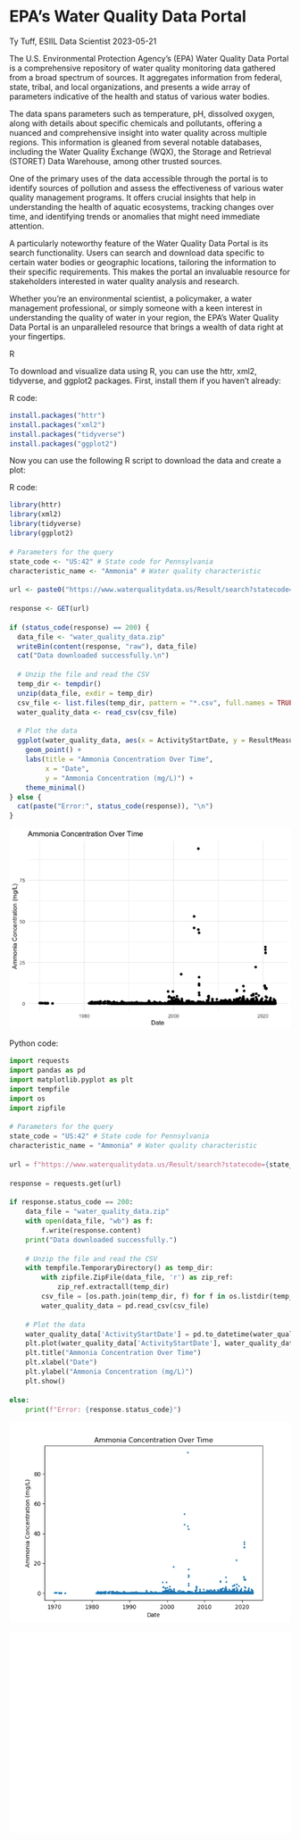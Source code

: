 EPA’s Water Quality Data Portal
================
Ty Tuff, ESIIL Data Scientist
2023-05-21

The U.S. Environmental Protection Agency’s (EPA) Water Quality Data
Portal is a comprehensive repository of water quality monitoring data
gathered from a broad spectrum of sources. It aggregates information
from federal, state, tribal, and local organizations, and presents a
wide array of parameters indicative of the health and status of various
water bodies.

The data spans parameters such as temperature, pH, dissolved oxygen,
along with details about specific chemicals and pollutants, offering a
nuanced and comprehensive insight into water quality across multiple
regions. This information is gleaned from several notable databases,
including the Water Quality Exchange (WQX), the Storage and Retrieval
(STORET) Data Warehouse, among other trusted sources.

One of the primary uses of the data accessible through the portal is to
identify sources of pollution and assess the effectiveness of various
water quality management programs. It offers crucial insights that help
in understanding the health of aquatic ecosystems, tracking changes over
time, and identifying trends or anomalies that might need immediate
attention.

A particularly noteworthy feature of the Water Quality Data Portal is
its search functionality. Users can search and download data specific to
certain water bodies or geographic locations, tailoring the information
to their specific requirements. This makes the portal an invaluable
resource for stakeholders interested in water quality analysis and
research.

Whether you’re an environmental scientist, a policymaker, a water
management professional, or simply someone with a keen interest in
understanding the quality of water in your region, the EPA’s Water
Quality Data Portal is an unparalleled resource that brings a wealth of
data right at your fingertips.

R

To download and visualize data using R, you can use the httr, xml2,
tidyverse, and ggplot2 packages. First, install them if you haven’t
already:

R code:

``` r
install.packages("httr")
install.packages("xml2")
install.packages("tidyverse")
install.packages("ggplot2")
```

Now you can use the following R script to download the data and create a
plot:

R code:

``` r
library(httr)
library(xml2)
library(tidyverse)
library(ggplot2)

# Parameters for the query
state_code <- "US:42" # State code for Pennsylvania
characteristic_name <- "Ammonia" # Water quality characteristic

url <- paste0("https://www.waterqualitydata.us/Result/search?statecode=", state_code, "&characteristicName=", characteristic_name, "&mimeType=csv&zip=yes")

response <- GET(url)

if (status_code(response) == 200) {
  data_file <- "water_quality_data.zip"
  writeBin(content(response, "raw"), data_file)
  cat("Data downloaded successfully.\n")
  
  # Unzip the file and read the CSV
  temp_dir <- tempdir()
  unzip(data_file, exdir = temp_dir)
  csv_file <- list.files(temp_dir, pattern = "*.csv", full.names = TRUE)[1]
  water_quality_data <- read_csv(csv_file)
  
  # Plot the data
  ggplot(water_quality_data, aes(x = ActivityStartDate, y = ResultMeasureValue)) +
    geom_point() +
    labs(title = "Ammonia Concentration Over Time",
         x = "Date",
         y = "Ammonia Concentration (mg/L)") +
    theme_minimal()
} else {
  cat(paste("Error:", status_code(response)), "\n")
}
```

![](epa_water_quality_files/figure-gfm/unnamed-chunk-2-1.png)

Python code:

``` python
import requests
import pandas as pd
import matplotlib.pyplot as plt
import tempfile
import os
import zipfile

# Parameters for the query
state_code = "US:42" # State code for Pennsylvania
characteristic_name = "Ammonia" # Water quality characteristic

url = f"https://www.waterqualitydata.us/Result/search?statecode={state_code}&characteristicName={characteristic_name}&mimeType=csv&zip=yes"

response = requests.get(url)

if response.status_code == 200:
    data_file = "water_quality_data.zip"
    with open(data_file, "wb") as f:
        f.write(response.content)
    print("Data downloaded successfully.")
    
    # Unzip the file and read the CSV
    with tempfile.TemporaryDirectory() as temp_dir:
        with zipfile.ZipFile(data_file, 'r') as zip_ref:
            zip_ref.extractall(temp_dir)
        csv_file = [os.path.join(temp_dir, f) for f in os.listdir(temp_dir) if f.endswith('.csv')][0]
        water_quality_data = pd.read_csv(csv_file)

    # Plot the data
    water_quality_data['ActivityStartDate'] = pd.to_datetime(water_quality_data['ActivityStartDate'])
    plt.plot(water_quality_data['ActivityStartDate'], water_quality_data['ResultMeasureValue'], marker='o', linestyle='', markersize=2)
    plt.title("Ammonia Concentration Over Time")
    plt.xlabel("Date")
    plt.ylabel("Ammonia Concentration (mg/L)")
    plt.show()

else:
    print(f"Error: {response.status_code}")
```

![](epa_water_quality_files/figure-gfm/unnamed-chunk-3-1.png)

![](epa_water_quality_files/figure-gfm/unnamed-chunk-3-2.png)
